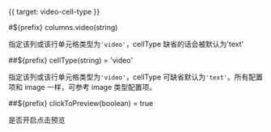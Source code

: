 {{ target: video-cell-type }}

#${prefix} columns.video(string)

指定该列或该行单元格类型为`'video'`，cellType 缺省的话会被默认为'text'

##${prefix} cellType(string) = 'video'

指定该列或该行单元格类型为`'video'`，cellType 可缺省默认为`'text'`。所有配置项和 image 一样，可参考 image 类型配置项。

##${prefix} clickToPreview(boolean) = true

是否开启点击预览